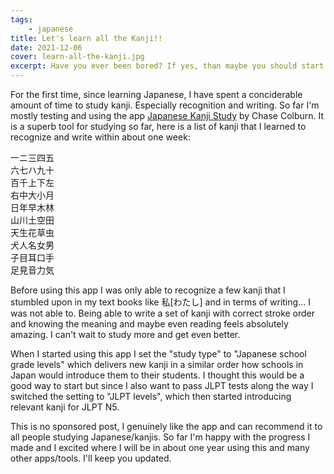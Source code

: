 ```yaml
---
tags: 
    - japanese
title: Let's learn all the Kanji!!
date: 2021-12-06
cover: learn-all-the-kanji.jpg
excerpt: Have you ever been bored? If yes, than maybe you should start learning kanji. It's the perfect way of spending countless days without every having to feel boredom again. KEKW.
---
```


For the first time, since learning Japanese, I have spent a conciderable amount of time to study kanji. Especially recognition and writing. So far I'm mostly testing and using the app [Japanese Kanji Study](https://play.google.com/store/apps/details?id=com.mindtwisted.kanjistudy&hl=de&gl=US) by Chase Colburn. It is a superb tool for studying so far, here is a list of kanji that I learned to recognize and write within about one week:

<p class="jp jp--vertical">
    一ニ三四五<br />
    六七ハ九十<br />
    百千上下左<br />
    右中大小月<br />
    日年早木林<br />
    山川土空田<br />
    天生花草虫<br />
    犬人名女男<br />
    子目耳口手<br />
    足見音力気
</p>

Before using this app I was only able to recognize a few kanji that I stumbled upon in my text books like <span class="jp">私[わたし]</span> and in terms of writing... I was not able to. Being able to write a set of kanji with correct stroke order and knowing the meaning and maybe even reading feels absolutely amazing. I can't wait to study more and get even better.

When I started using this app I set the "study type" to "Japanese school grade levels" which delivers new kanji in a similar order how schools in Japan would introduce them to their students. I thought this would be a good way to start but since I also want to pass JLPT tests along the way I switched the setting to "JLPT levels", which then started introducing relevant kanji for JLPT N5.

This is no sponsored post, I genuinely like the app and can recommend it to all people studying Japanese/kanjis. So far I'm happy with the progress I made and I excited where I will be in about one year using this and many other apps/tools. I'll keep you updated.